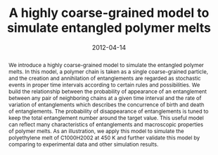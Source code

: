 ---
title: A highly coarse-grained model to simulate entangled polymer melts
authors:
- You-Liang Zhu
- Hong Liu
- Zhong-Yuan Lu
date: '2012-04-14'
doi: 10.1063/1.3702942
publish_types: 期刊文章
publication: The Journal of Chemical Physics
abstract: We introduce a highly coarse-grained model to simulate the  entangled polymer melts. In this model, a polymer chain is taken as a  single coarse-grained particle, and the creation and annihilation of  entanglements are regarded as stochastic events in proper time intervals  according to certain rules and possibilities. We build the relationship  between the probability of appearance of an entanglement between any  pair of neighboring chains at a given time interval and the rate of  variation of entanglements which describes the concurrence of birth and  death of entanglements. The probability of disappearance of  entanglements is tuned to keep the total entanglement number around the  target value. This useful model can reflect many characteristics of  entanglements and macroscopic properties of polymer melts. As an  illustration, we apply this model to simulate the polyethylene melt of  C1000H2002 at 450 K and further validate this model by comparing to  experimental data and other simulation results.
url_pdf: https://pubs.aip.org/jcp/article/136/14/144903/191035/A-highly-coarse-grained-model-to-simulate
---